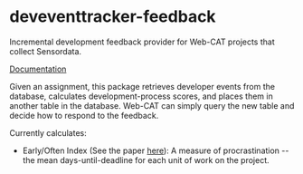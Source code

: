 # deveventtracker-feedback

Incremental development feedback provider for Web-CAT projects that collect Sensordata.

[Documentation](https://web-cat.github.io/deveventtracker-feedback)

Given an assignment, this package retrieves developer events from the database, calculates development-process scores, and places them in another table in the database. Web-CAT can simply query the new table and decide how to respond to the feedback.

Currently calculates:
* Early/Often Index (See the paper [here](https://people.cs.vt.edu/ayaan/assets/publications/deveventtracker.pdf)): A measure of procrastination -- the mean days-until-deadline for each unit of work on the project.
